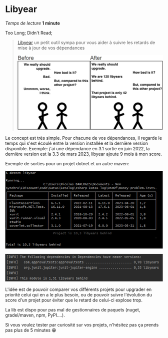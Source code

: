 # Libyear
*Temps de lecture* **1 minute**

Too Long; Didn't Read;
> [Libyear](https://libyear.com/) un petit outil sympa pour vous aider à suivre les retards de mise à jour de vos dépendances
>
> ![libyear](libyear.png)
 
 
Le concept est très simple. Pour chacune de vos dépendances, il regarde le temps qui s'est écoulé entre la version installée et la dernière version disponible. Exemple: j'ai une dépendance en 3.1 sortie en juin 2022, la dernière version est la 3.3 de mars 2023, libyear ajoute 9 mois à mon score.
 
Exemple de sorties pour un projet dotnet et un autre maven: 
 
 ![sortie c#](csharp.png)
 
 ![sortie java](java.png)
 
L'idée est de pouvoir comparer vos différents projets pour upgrader en priorité celui qui en a le plus besoin, ou de pouvoir suivre l'évolution du score d'un projet pour éviter que le retard de celui-ci explose trop.
 
La lib est dispo pour pas mal de gestionnaires de paquets (nuget, gradel/maven, npm, PyPI....).
 
Si vous voulez tester par curiosité sur vos projets, n'hésitez pas ça prends pas plus de 5 minutes 😁